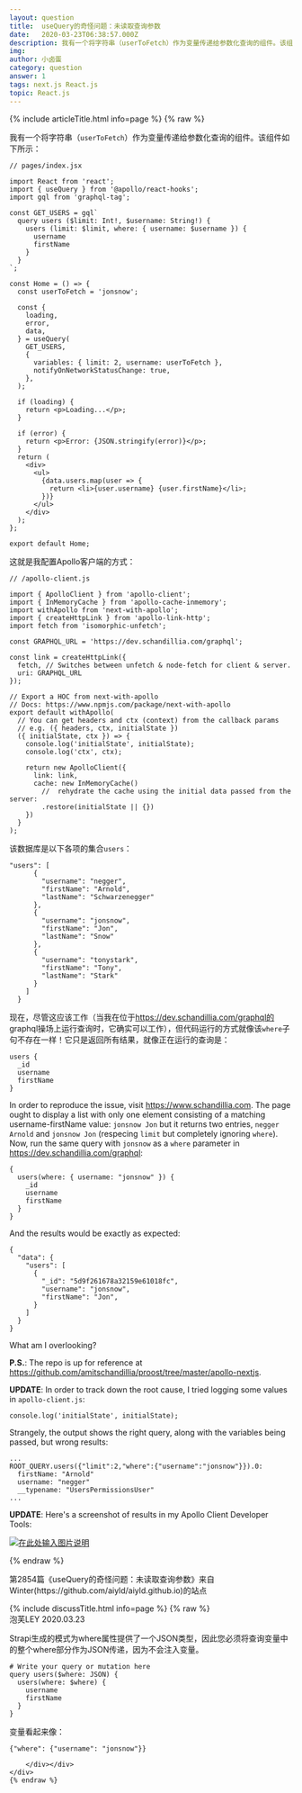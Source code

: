 ```yaml
---
layout: question
title:  useQuery的奇怪问题：未读取查询参数
date:   2020-03-23T06:38:57.000Z
description: 我有一个将字符串（userToFetch）作为变量传递给参数化查询的组件。该组件如下所示：// pages/index.jsximport Rea...
img: 
author: 小卤蛋
category: question
answer: 1
tags: next.js React.js
topic: React.js
---
```

<div class="article-root">
  <div class="article">
    {% include articleTitle.html info=page %}
    {% raw %}
    <div class="article-content"><p><font style="vertical-align: inherit;"><font style="vertical-align: inherit;">我有一个将字符串（</font></font><code>userToFetch</code><font style="vertical-align: inherit;"><font style="vertical-align: inherit;">）作为变量</font><font style="vertical-align: inherit;">传递给</font><font style="vertical-align: inherit;">参数化查询的组件。</font><font style="vertical-align: inherit;">该组件如下所示：</font></font></p>

<pre><code>// pages/index.jsx<font></font>
<font></font>
import React from 'react';<font></font>
import { useQuery } from '@apollo/react-hooks';<font></font>
import gql from 'graphql-tag';<font></font>
<font></font>
const GET_USERS = gql`<font></font>
  query users ($limit: Int!, $username: String!) {<font></font>
    users (limit: $limit, where: { username: $username }) {<font></font>
      username<font></font>
      firstName<font></font>
    }<font></font>
  }<font></font>
`;<font></font>
<font></font>
const Home = () =&gt; {<font></font>
  const userToFetch = 'jonsnow';<font></font>
<font></font>
  const {<font></font>
    loading,<font></font>
    error,<font></font>
    data,<font></font>
  } = useQuery(<font></font>
    GET_USERS,<font></font>
    {<font></font>
      variables: { limit: 2, username: userToFetch },<font></font>
      notifyOnNetworkStatusChange: true,<font></font>
    },<font></font>
  );<font></font>
<font></font>
  if (loading) {<font></font>
    return &lt;p&gt;Loading...&lt;/p&gt;;<font></font>
  }<font></font>
<font></font>
  if (error) {<font></font>
    return &lt;p&gt;Error: {JSON.stringify(error)}&lt;/p&gt;;<font></font>
  }<font></font>
  return (<font></font>
    &lt;div&gt;<font></font>
      &lt;ul&gt;<font></font>
        {data.users.map(user =&gt; {<font></font>
          return &lt;li&gt;{user.username} {user.firstName}&lt;/li&gt;;<font></font>
        })}<font></font>
      &lt;/ul&gt;<font></font>
    &lt;/div&gt;<font></font>
  );<font></font>
};<font></font>
<font></font>
export default Home;<font></font>
</code></pre>

<p><font style="vertical-align: inherit;"><font style="vertical-align: inherit;">这就是我配置Apollo客户端的方式：</font></font></p>

<pre><code>// /apollo-client.js<font></font>
<font></font>
import { ApolloClient } from 'apollo-client';<font></font>
import { InMemoryCache } from 'apollo-cache-inmemory';<font></font>
import withApollo from 'next-with-apollo';<font></font>
import { createHttpLink } from 'apollo-link-http';<font></font>
import fetch from 'isomorphic-unfetch';<font></font>
<font></font>
const GRAPHQL_URL = 'https://dev.schandillia.com/graphql';<font></font>
<font></font>
const link = createHttpLink({<font></font>
  fetch, // Switches between unfetch &amp; node-fetch for client &amp; server.<font></font>
  uri: GRAPHQL_URL<font></font>
});<font></font>
<font></font>
// Export a HOC from next-with-apollo<font></font>
// Docs: https://www.npmjs.com/package/next-with-apollo<font></font>
export default withApollo(<font></font>
  // You can get headers and ctx (context) from the callback params<font></font>
  // e.g. ({ headers, ctx, initialState })<font></font>
  ({ initialState, ctx }) =&gt; {<font></font>
    console.log('initialState', initialState);<font></font>
    console.log('ctx', ctx);<font></font>
<font></font>
    return new ApolloClient({<font></font>
      link: link,<font></font>
      cache: new InMemoryCache()<font></font>
        //  rehydrate the cache using the initial data passed from the server:<font></font>
        .restore(initialState || {})<font></font>
    })<font></font>
  }<font></font>
);<font></font>
</code></pre>

<p><font style="vertical-align: inherit;"><font style="vertical-align: inherit;">该数据库是以下各项的集合</font></font><code>users</code><font style="vertical-align: inherit;"><font style="vertical-align: inherit;">：</font></font></p>

<pre><code>"users": [<font></font>
      {<font></font>
        "username": "negger",<font></font>
        "firstName": "Arnold",<font></font>
        "lastName": "Schwarzenegger"<font></font>
      },<font></font>
      {<font></font>
        "username": "jonsnow",<font></font>
        "firstName": "Jon",<font></font>
        "lastName": "Snow"<font></font>
      },<font></font>
      {<font></font>
        "username": "tonystark",<font></font>
        "firstName": "Tony",<font></font>
        "lastName": "Stark"<font></font>
      }<font></font>
    ]<font></font>
  }<font></font>
</code></pre>

<p><font style="vertical-align: inherit;"><font style="vertical-align: inherit;">现在，尽管这应该工作（当我在位于</font></font><a href="https://dev.schandillia.com/graphql" rel="nofollow noreferrer"><font style="vertical-align: inherit;"><font style="vertical-align: inherit;">https://dev.schandillia.com/graphql的</font></font></a><font style="vertical-align: inherit;"><font style="vertical-align: inherit;"> graphql操场上运行查询时，它确实可以工作</font><font style="vertical-align: inherit;">），但代码运行的方式就像该</font></font><code>where</code><font style="vertical-align: inherit;"><font style="vertical-align: inherit;">子句不存在一样！</font><font style="vertical-align: inherit;">它只是返回所有结果，就像正在运行的查询是：</font></font></p>

<pre><code>users {<font></font>
  _id<font></font>
  username<font></font>
  firstName<font></font>
}<font></font>
</code></pre>

<p>In order to reproduce the issue, visit <a href="https://www.schandillia.com" rel="nofollow noreferrer">https://www.schandillia.com</a>. The page ought to display a list with only one element consisting of a matching username-firstName value: <code>jonsnow Jon</code> but it returns two entries, <code>negger Arnold</code> and <code>jonsnow Jon</code> (respecing <code>limit</code> but completely ignoring <code>where</code>). Now, run the same query with <code>jonsnow</code> as a <code>where</code> parameter in <a href="https://dev.schandillia.com/graphql" rel="nofollow noreferrer">https://dev.schandillia.com/graphql</a>:</p>

<pre><code>{<font></font>
  users(where: { username: "jonsnow" }) {<font></font>
    _id<font></font>
    username<font></font>
    firstName<font></font>
  }<font></font>
}<font></font>
</code></pre>

<p>And the results would be exactly as expected:</p>

<pre><code>{<font></font>
  "data": {<font></font>
    "users": [<font></font>
      {<font></font>
        "_id": "5d9f261678a32159e61018fc",<font></font>
        "username": "jonsnow",<font></font>
        "firstName": "Jon",<font></font>
      }<font></font>
    ]<font></font>
  }<font></font>
}<font></font>
</code></pre>

<p>What am I overlooking?</p>

<p><strong>P.S.</strong>: The repo is up for reference at <a href="https://github.com/amitschandillia/proost/tree/master/apollo-nextjs" rel="nofollow noreferrer">https://github.com/amitschandillia/proost/tree/master/apollo-nextjs</a>.</p>

<p><strong>UPDATE</strong>: In order to track down the root cause, I tried logging some values in <code>apollo-client.js</code>:</p>

<pre><code>console.log('initialState', initialState);
</code></pre>

<p>Strangely, the output shows the right query, along with the variables being passed, but wrong results:</p>

<pre><code>...<font></font>
ROOT_QUERY.users({"limit":2,"where":{"username":"jonsnow"}}).0:<font></font>
  firstName: "Arnold"<font></font>
  username: "negger"<font></font>
  __typename: "UsersPermissionsUser"<font></font>
...<font></font>
</code></pre>

<p><strong>UPDATE</strong>: Here's a screenshot of results in my Apollo Client Developer Tools:</p>

<p><a href="https://www.samyoc.com//uploads/users/24184/images/thumbnails/1584945537353.jpg" data-src="https://www.samyoc.com//uploads/users/24184/images/1584945537353.jpg" rel="nofollow noreferrer"><img src="https://i.stack.imgur.com/62nX9.jpg" alt="在此处输入图片说明"></a></p></div>
    {% endraw %}
  </div>
  <p class="winter_mark">第2854篇《useQuery的奇怪问题：未读取查询参数》来自Winter(https://github.com/aiyld/aiyld.github.io)的站点</p>
  <div class="discuss-wrapper">
    {% include discussTitle.html info=page %}
    {% raw %}
    <div class="discuss-list">
    <div class="discuss-item">
        <div class="discuss-parent">
          <div class="discuss-meta">
            <span class="discuss-user">泡芙LEY</span>
            <span class="discuss-time">2020.03.23</span>
          </div>
          <div class="discuss-comment"><p><font style="vertical-align: inherit;"><font style="vertical-align: inherit;">Strapi生成的模式为where属性提供了一个JSON类型，因此您必须将查询变量中的整个where部分作为JSON传递，因为不会注入变量。</font></font></p>

<pre><code># Write your query or mutation here<font></font>
query users($where: JSON) {<font></font>
  users(where: $where) {<font></font>
    username<font></font>
    firstName<font></font>
  }<font></font>
}<font></font>
</code></pre>

<p><font style="vertical-align: inherit;"><font style="vertical-align: inherit;">变量看起来像：</font></font></p>

<pre><code>{"where": {"username": "jonsnow"}}
</code></pre></div>
        </div></div>
    </div>
    {% endraw %}
  </div>
<div>
